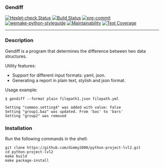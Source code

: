 ### Gendiff
[![Hexlet-check Status](https://github.com/dimmy2000/python-project-lvl2/workflows/hexlet-check/badge.svg)](https://github.com/dimmy2000/python-project-lvl2/actions)
[![Build Status](https://github.com/dimmy2000/python-project-lvl2/workflows/build/badge.svg)](https://github.com/dimmy2000/python-project-lvl2/actions)
[![pre-commit](https://img.shields.io/badge/pre--commit-enabled-brightgreen?logo=pre-commit&logoColor=white)](https://github.com/pre-commit/pre-commit)
[![wemake-python-styleguide](https://img.shields.io/badge/style-wemake-000000.svg)](https://github.com/wemake-services/wemake-python-styleguide)
[![Maintainability](https://api.codeclimate.com/v1/badges/67f945a669e07ba69136/maintainability)](https://codeclimate.com/github/dimmy2000/python-project-lvl2/maintainability)
[![Test Coverage](https://api.codeclimate.com/v1/badges/67f945a669e07ba69136/test_coverage)](https://codeclimate.com/github/dimmy2000/python-project-lvl2/test_coverage)

---

### Description

Gendiff is a program that determines the difference between two data structures.

Utility features:
- Support for different input formats: yaml, json.
- Generating a report in plain text, stylish and json format.

Usage example:
```Shell
$ gendiff --format plain filepath1.json filepath.yml

Setting "common.setting4" was added with value: False
Setting "group1.baz" was updated. From 'bas' to 'bars'
Setting "group2" was removed
```

### Installation

Run the following commands in the shell:

```Shell
git clone https://github.com/dimmy2000/python-project-lvl2.git
cd python-project-lvl2
make build
make package-install
```
